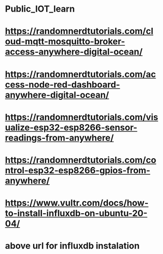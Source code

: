 # Public_IOT_learn
# https://randomnerdtutorials.com/cloud-mqtt-mosquitto-broker-access-anywhere-digital-ocean/
# https://randomnerdtutorials.com/access-node-red-dashboard-anywhere-digital-ocean/
# https://randomnerdtutorials.com/visualize-esp32-esp8266-sensor-readings-from-anywhere/
# https://randomnerdtutorials.com/control-esp32-esp8266-gpios-from-anywhere/
# https://www.vultr.com/docs/how-to-install-influxdb-on-ubuntu-20-04/
# above url for influxdb instalation

